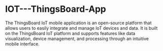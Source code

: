 # IOT---ThingsBoard-App
The ThingsBoard IoT mobile application is an open-source platform that allows users to easily integrate and manage IoT devices and data. It is built on the ThingsBoard IoT platform and supports features like data visualization, device management, and processing through an intuitive mobile interface.
